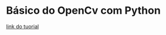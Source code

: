 <h1>Básico do OpenCv com Python</h1>
<a href="http://www.galirows.com.br/meublog/blog/basico-opencv-python-mostrar-imagem/">link do tuorial</a>